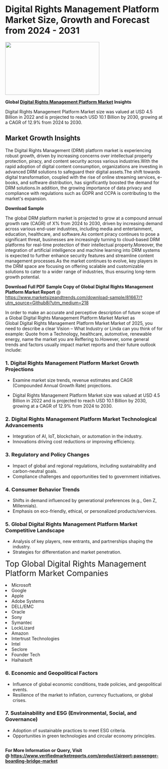 <H1>Digital Rights Management Platform Market Size, Growth and Forecast from 2024 - 2031</H1><img class="aligncenter size-medium wp-image-584254" src="https://thirdeyenews.in/wp-content/uploads/2024/09/Global-Market-Research-300x168.jpeg" alt="" width="300" height="168" /><p><strong>Global&nbsp;<a href="https://www.marketsizeandtrends.com/download-sample/81667/?utm_source=Github8j?utm_medium=218">Digital Rights Management Platform Market</a> Insights</strong></p><p>Digital Rights Management Platform Market size was valued at USD 4.5 Billion in 2022 and is projected to reach USD 10.1 Billion by 2030, growing at a CAGR of 12.9% from 2024 to 2030.</p><p><h2>Market Growth Insights</h2> <p>The Digital Rights Management (DRM) platform market is experiencing robust growth, driven by increasing concerns over intellectual property protection, piracy, and content security across various industries.With the rapid adoption of digital content consumption, organizations are investing in advanced DRM solutions to safeguard their digital assets.The shift towards digital transformation, coupled with the rise of online streaming services, e-books, and software distribution, has significantly boosted the demand for DRM solutions.In addition, the growing importance of data privacy and compliance with regulations such as GDPR and CCPA is contributing to the market's expansion.</p> <p><strong>Download Sample</strong></p> <p>The global DRM platform market is projected to grow at a compound annual growth rate (CAGR) of X% from 2024 to 2030, driven by increasing demand across various end-user industries, including media and entertainment, education, healthcare, and software.As content piracy continues to pose a significant threat, businesses are increasingly turning to cloud-based DRM platforms for real-time protection of their intellectual property.Moreover, the integration of artificial intelligence and machine learning into DRM systems is expected to further enhance security features and streamline content management processes.As the market continues to evolve, key players in the DRM space are focusing on offering scalable and customizable solutions to cater to a wider range of industries, thus ensuring long-term growth potential.<p><span class=""><strong>Download Full PDF Sample Copy of Global Digital Rights Management Platform Market Report</strong> @ <a href="https://www.marketsizeandtrends.com/download-sample/81667/?utm_source=Github8j?utm_medium=218" target="_blank">https://www.marketsizeandtrends.com/download-sample/81667/?utm_source=Github8j?utm_medium=218</a></span></p><p>In order to make an accurate and perceptive description of future scope of a Global&nbsp;Digital Rights Management Platform Market Market as Global&nbsp;Digital Rights Management Platform Market Market of 2025, you need to describe a clear Vision &ndash; What Industry or Linda can you think of for example: Quote from a Technology, healthcare, automotive, renewable energy, name the market you are Reffering to.However, some general trends and factors usually impact market reports and their future outlook include:</p><h3>1.&nbsp;<strong>Digital Rights Management Platform Market Growth Projections</strong></h3><ul><li>Examine market size trends, revenue estimates and CAGR (Compounded Annual Growth Rate) projections.</li><li><p>Digital Rights Management Platform Market size was valued at USD 4.5 Billion in 2022 and is projected to reach USD 10.1 Billion by 2030, growing at a CAGR of 12.9% from 2024 to 2030.</p></li></ul><h3>2.&nbsp;<strong>Digital Rights Management Platform Market Technological Advancements</strong></h3><ul><li>Integration of AI, IoT, blockchain, or automation in the industry.</li><li>Innovations driving cost reductions or improving efficiency.</li></ul><h3>3.&nbsp;<strong>Regulatory and Policy Changes</strong></h3><ul><li>Impact of global and regional regulations, including sustainability and carbon-neutral goals.</li><li>Compliance challenges and opportunities tied to government initiatives.</li></ul><h3>4.&nbsp;<strong>Consumer Behavior Trends</strong></h3><ul><li>Shifts in demand influenced by generational preferences (e.g., Gen Z, Millennials).</li><li>Emphasis on eco-friendly, ethical, or personalized products/services.</li></ul><h3>5.&nbsp;<strong>Global Digital Rights Management Platform Market Competitive Landscape</strong></h3><ul><li>Analysis of key players, new entrants, and partnerships shaping the industry.</li><li>Strategies for differentiation and market penetration.</li></ul><p data-pm-slice="1 1 []"><span style="color: inherit; font-family: inherit; font-size: 25px;">Top Global Digital Rights Management Platform Market Companies</span></p><div class="" data-test-id=""><p><li>Microsoft</li><li> Google</li><li> Apple</li><li> Adobe Systems</li><li> DELL/EMC</li><li> Oracle</li><li> Sony</li><li> Symantec</li><li> LockLizard</li><li> Amazon</li><li> Intertrust Technologies</li><li> Intel</li><li> Seclore</li><li> Founder Tech</li><li> Haihaisoft</li></p></div><h3>6.&nbsp;<strong>Economic and Geopolitical Factors</strong></h3><ul><li>Influence of global economic conditions, trade policies, and geopolitical events.</li><li>Resilience of the market to inflation, currency fluctuations, or global crises.</li></ul><h3>7.&nbsp;<strong>Sustainability and ESG (Environmental, Social, and Governance)</strong></h3><ul><li>Adoption of sustainable practices to meet ESG criteria.</li><li>Opportunities in green technologies and circular economy principles.</li></ul><h2><strong style="font-size: 14px;">For More Information or Query, Visit @&nbsp;</strong><a style="background-color: #ffffff; font-size: 14px;" href="https://www.marketsizeandtrends.com/report/digital-rights-management-platform-market/" target="_blank">https://www.verifiedmarketreports.com/product/airport-passenger-boarding-bridge-market</a></h2>